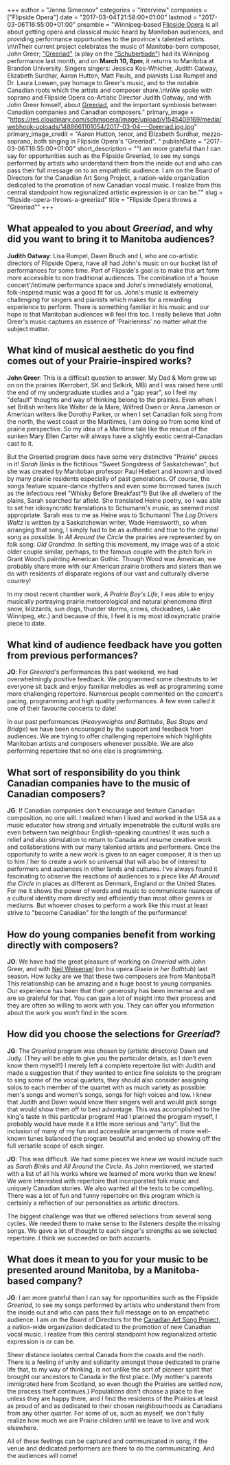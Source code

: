 +++
author = "Jenna Simeonov"
categories = "Interview"
companies = ["Flipside Opera"]
date = "2017-03-04T21:58:00+01:00"
lastmod = "2017-03-06T16:55:00+01:00"
preamble = "Winnipeg-based [Flipside Opera](/scene/companies/flipside-opera/) is all about getting opera and classical music heard by Manitoban audiences, and providing performance opportunities to the province's talented artists. \n\nTheir current project celebrates the music of Manitoba-born composer, John Greer; [\"Greeriad\"](https://www.flipsideopera.com/greeriad) (a play on the [\"Schubertiade\"](https://en.wikipedia.org/wiki/Schubertiade)) had its Winnipeg performance last month, and on **March 10, 8pm**, it returns to Manitoba at Brandon University. Singers singers: Jessica Kos-Whicher, Judith Oatway, Elizabeth Surdhar, Aaron Hutton, Matt Pauls, and pianists Lisa Rumpel and Dr. Laura Loewen, pay homage to Greer's music, and to the notable Canadian roots which the artists and composer share.\n\nWe spoke with soprano and Flipside Opera co-Artistic Director Judith Oatway, and with John Greer himself, about [Greeriad](https://www.flipsideopera.com/greeriad), and the important symbiosis between Canadian companies and Canadian composers."
primary_image = "https://res.cloudinary.com/schmopera/image/upload/v1545409169/media/webhook-uploads/1488661101054/2017-03-04---Greeriad.jpg.jpg"
primary_image_credit = "Aaron Hutton, tenor, and Elizabeth Surdhar, mezzo-soprano, both singing in Flipside Opera's \"Greeriad\". "
publishDate = "2017-03-06T16:55:00+01:00"
short_description = "&quot;I am more grateful than I can say for opportunities such as the Flipside Greeriad, to see my songs performed by artists who understand them from the inside out and who can pass their full message on to an empathetic audience. I am on the Board of Directors for the Canadian Art Song Project, a nation-wide organization dedicated to the promotion of new Canadian vocal music. I realize from this central standpoint how regionalized artistic expression is or can be.&quot;"
slug = "flipside-opera-throws-a-greeriad"
title = "Flipside Opera throws a &quot;Greeriad&quot;"
+++

## What appealed to you about *Greeriad*, and why did you want to bring it to Manitoba audiences?

**Judith Oatway**: Lisa Rumpel, Dawn Bruch and I, who are co-artistic directors of Flipside Opera, have all had John's music on our bucket list of performances for some time.  Part of Flipside's goal is to make this art form more accessible to non traditional audiences.  The combination of a 'house concert'/intimate performance space and John's immediately emotional, folk-inspired music was a good fit for us.  John's music is extremely challenging for singers and pianists which makes for a rewarding experience to perform.    There is something familiar in his music and our hope is that Manitoban audiences will feel this too.  I really believe that John Greer's music captures an essence of 'Prairieness' no matter what the subject matter.

## What kind of musical aesthetic do you find comes out of your Prairie-inspired works?
	
**John Greer**: This is a difficult question to answer.  My Dad & Mom grew up on on the prairies (Kerrobert, SK and Selkirk, MB) and I was raised here until the end of my undergraduate studies and a "gap year", so I feel my "default" thoughts and way of thinking belong to the prairies.   Even when I set British writers like Walter de la Mare, Wilfred Owen or Anna Jameson or American writers like Dorothy Parker, or when I set Canadian folk song from the north, the west coast or the Maritimes, I am doing so from some kind of prairie perspective.  So my idea of a Maritime tale like the rescue of the sunken Mary Ellen Carter will always have a slightly exotic central-Canadian cast to it.  

But the Greeriad program does have some very distinctive "Prairie" pieces in it! *Sarah Binks* is the fictitious "Sweet Songstress of Saskatchewan", but she was created by Manitoban professor Paul Hiebert and known and loved by many prairie residents especially of past generations.   Of course, the songs feature square-dance rhythms and even some borrowed tunes (such as the infectious reel "Whisky Before Breakfast"!)  But like all dwellers of the plains, Sarah searched far afield.  She translated Heine poetry, so I was able to set her idiosyncratic translations to  Schumann's music, as seemed most appropriate.  Sarah was to me as Heine was to Schumann!  The *Log Drivers Waltz* is written by a Saskatchewan writer, Wade Hemsworth, so when arranging that song, I simply had to be as authentic and true to the original song as possible.   In *All Around the Circle* the prairies are represented by on folk song: *Old Grandma*. In setting this movement, my image was of a stoic older couple similar, perhaps, to the famous couple with the pitch fork in Grant Wood’s painting American Gothic.  Though Wood was American, we probably share more with our American prairie brothers and sisters than we do with residents of disparate regions of our vast and culturally diverse country!

In my most recent chamber work, *A Prairie Boy's Life*, I was able to enjoy musically portraying prairie meteorological and natural phenomena (first snow, blizzards, sun dogs, thunder storms, crows, chickadees, Lake Winnipeg, etc.) and because of this, I feel it is my most idiosyncratic prairie piece to date.  

## What kind of audience feedback have you gotten from previous performances?

**JO**: For *Greeriad*'s performances this past weekend, we had overwhelmingly positive feedback.  We programmed some chestnuts to let everyone sit back and enjoy familiar melodies as well as programming some more challenging repertoire. Numerous people commented on the concert's pacing, programming and high quality performances. A few even called it one of their favourite concerts to date!

In our past performances (*Heavyweights and Bathtubs*, *Bus Stops and Bridge*) we have been encouraged by the support and feedback from audiences.  We are trying to offer challenging repertoire which highlights Manitoban artists and composers whenever possible.  We are also performing repertoire that no one else is programming. 


## What sort of responsibility do you think Canadian companies have to the music of Canadian composers?

**JG**: If Canadian companies don't encourage and feature Canadian composition, no one will.  I realized when I lived and worked in the USA as a music educator how strong and virtually impenetrable the cultural walls are even between two neighbour English-speaking countries!   It was such a relief and also stimulation to return to Canada and resume creative work and collaborations with our many talented artists and performers.  Once the opportunity to write a new work is given to an eager composer, it is then up to him / her to create a work so universal that will also be of interest to performers and audiences in other lands and cultures.  I've always found it fascinating to observe the reactions of audiences to a piece like *All Around the Circle* in places as different as Denmark, England or the United States.  For me it shows the power of words and music to communicate nuances of a cultural identity more directly and efficiently than most other genres or mediums.  But whoever choses to perform a work like this must at least strive to "become Canadian" for the length of the performance! 

## How do young companies benefit from working directly with composers?

**JO**: We have had the great pleasure of working on *Greeriad* with John Greer, and with [Neil Weisensel](https://nweisensel.wordpress.com/2017/02/25/greeriad-the-songs-of-john-greer/) (on his opera *Gisela in her Bathtub*) last season.  How lucky are we that these two composers are from Manitoba?!  This relationship can be amazing and a huge boost to young companies.  Our experience has been that their generosity has been immense and we are so grateful for that.  You can gain a lot of insight into their process and they are often so willing to work with you. They can offer you information about the work you won't find in the score.  

## How did you choose the selections for *Greeriad*?

**JG**: The *Greeriad*  program was chosen by (artistic directors) Dawn and Judy.   (They will be able to give you the particular details, as I don’t even know them myself!)  I merely left a complete repertoire list with Judith and made a suggestion that if they wanted to entice fine soloists to the program to sing some of the vocal quartets, they should also consider assigning solos to each member of the quartet with as much variety as possible: men's songs and women's songs, songs for high voices and low.  I knew that Judith and Dawn would know their singers well and would pick songs that would show them off to best advantage.  This was accomplished to the king's taste in this particular program!   Had I planned the program myself, I probably would have made it a little more serious and "arty".  But the inclusion of many of my fun and accessible arrangements of more well-known tunes balanced the program beautiful and ended up showing off the full versatile scope of each singer.

**JO**: This was difficult.  We had some pieces we knew we would include such as *Sarah Binks* and *All Around the Circle*.  As John mentioned, we started with a list of all his works where we learned of more works than we knew!  We were interested with repertoire that incorporated folk music and uniquely Canadian stories. We also wanted all the texts to be compelling. There was a lot of fun and funny repertoire on this program which is certainly a reflection of our personalities as artistic directors.  

The biggest challenge was that we offered selections from several song cycles.  We needed them to make sense to the listeners despite the missing songs.  We gave a lot of thought to each singer's strengths as we selected repertoire.   I think we succeeded on both accounts. 

## What does it mean to you for your music to be presented around Manitoba, by a Manitoba-based company?

**JG**: I am more grateful than I can say for opportunities such as the Flipside *Greeriad*, to see my songs performed by artists who understand them from the inside out and who can pass their full message on to an empathetic audience.  I am on the Board of Directors for the [Canadian Art Song Project](/scene/companies/canadian-art-song-project/), a nation-wide organization dedicated to the promotion of new Canadian vocal music.  I realize from this central standpoint how regionalized artistic expression is or can be.  

Sheer distance isolates central Canada from the coasts and the north.  There is a feeling of unity and solidarity amongst those dedicated to prairie life that, to my way of thinking, is not unlike the sort of pioneer spirit that brought our ancestors to Canada in the first place.  (My mother's parents immigrated here from Scotland, so even though the Prairies are settled now, the process itself continues.)  Populations don't choose a place to live unless they are happy there, and I find the residents of the Prairies at least as proud of and as dedicated to their chosen neighbourhoods as Canadians from any other quarter.  For some of us, such as myself, we don't fully realize how much we are Prairie children until we leave to live and work elsewhere.  

All of these feelings can be captured and communicated in song, if the venue and dedicated performers are there to do the communicating.  And the audiences will come!    

